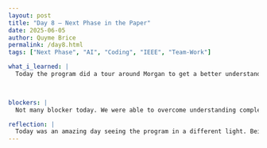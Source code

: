 ```yaml
---
layout: post
title: "Day 8 – Next Phase in the Paper"
date: 2025-06-05
author: Quyme Brice
permalink: /day8.html
tags: ["Next Phase", "AI", "Coding", "IEEE", "Team-Work"]

what_i_learned: |
  Today the program did a tour around Morgan to get a better understanding of our surroundings. It was fun even though I already go to Morgan, I was able to see some of the new buildings and gain some new knowledge. I visited a food spot called "Sunny Subs" today for the first time near the business building. I feel more confident being in the summer program, meeting new people have been a fun experience. We were able to discuss and understand our project more.

  

blockers: |
  Not many blocker today. We were able to overcome understanding complex dataset. My understanding have improved in understanding flight delayed prediction model. The only blocker would be improving my coding. Python is still new to me and had been a great programming language so far.

reflection: |
  Today was an amazing day seeing the program in a different light. Being able to do a tour around Morgan allow me to get a reminder of how great Morgan is. I love walking across campus seeing the atmosphere. We had to discuss our literature review that we finished and confirmed what we did. We had to present today just confirming our literature review. This has boost my confidence in another level.
---
```

